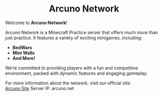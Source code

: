 <div align="center">
  <h1>Arcuno Network</h1>
</div>

Welcome to **Arcuno Network**!

Arcuno Network is a Minecraft Practice server that offers much more than just practice. It features a variety of exciting minigames, including:

- **BedWars**
- **Mini Walls**
- **And More!**

We’re committed to providing players with a fun and competitive environment, packed with dynamic features and engaging gameplay.

For more information about the network, visit our official site:  
[Arcuno Site](https://arcuno.net)
Server IP: arcuno.net
